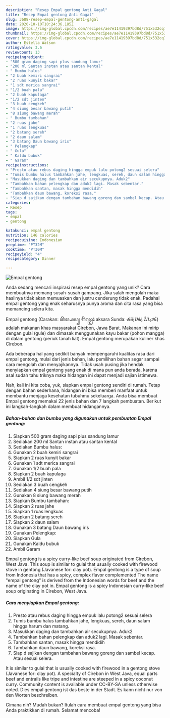 ```yaml
---
description: "Resep Empal gentong Anti Gagal"
title: "Resep Empal gentong Anti Gagal"
slug: 3688-resep-empal-gentong-anti-gagal
date: 2020-10-10T10:24:36.185Z
image: https://img-global.cpcdn.com/recipes/ae7e11419397bd8d/751x532cq70/empal-gentong-foto-resep-utama.jpg
thumbnail: https://img-global.cpcdn.com/recipes/ae7e11419397bd8d/751x532cq70/empal-gentong-foto-resep-utama.jpg
cover: https://img-global.cpcdn.com/recipes/ae7e11419397bd8d/751x532cq70/empal-gentong-foto-resep-utama.jpg
author: Estella Watson
ratingvalue: 3.6
reviewcount: 13
recipeingredient:
- "500 gram daging sapi plus sandung lamur"
- "200 ml Santan instan atau santan kental"
- " Bumbu halus"
- "2 buah kemiri sangrai"
- "2 ruas kunyit bakar"
- "1 sdt merica sangrai"
- "1/2 buah pala"
- "2 buah kapulaga"
- "1/2 sdt jinten"
- "3 buah cengkeh"
- "4 siung besar bawang putih"
- "8 siung bawang merah"
- " Bumbu tambahan"
- "2 ruas jahe"
- "1 ruas lengkuas"
- "2 batang sereh"
- "2 daun salam"
- "3 batang Daun bawang iris"
- " Pelengkap"
- " Gula"
- " Kaldu bubuk"
- " Garam"
recipeinstructions:
- "Presto atau rebus daging hingga empuk lalu potong2 sesuai selera"
- "Tumis bumbu halus tambahkan jahe, lengkuas, sereh, daun salam hingga harum dan matang."
- "Masukkan daging dan tambahkan air secukupnya. Aduk2"
- "Tambahkan bahan pelengkap dan aduk2 lagi. Masak sebentar."
- "Tambahkan santan, masak hingga mendidih"
- "Tambahkan daun bawang, koreksi rasa."
- "Siap d sajikan dengan tambahan bawang goreng dan sambel kecap. Atau sesuai selera."
categories:
- Resep
tags:
- empal
- gentong

katakunci: empal gentong 
nutrition: 146 calories
recipecuisine: Indonesian
preptime: "PT32M"
cooktime: "PT30M"
recipeyield: "4"
recipecategory: Dinner

---
```



![Empal gentong](https://img-global.cpcdn.com/recipes/ae7e11419397bd8d/751x532cq70/empal-gentong-foto-resep-utama.jpg)

Anda sedang mencari inspirasi resep empal gentong yang unik? Cara membuatnya memang susah-susah gampang. Jika salah mengolah maka hasilnya tidak akan memuaskan dan justru cenderung tidak enak. Padahal empal gentong yang enak seharusnya punya aroma dan cita rasa yang bisa memancing selera kita.

Empal gentong (Carakan: ꦲꦼꦩ꧀ꦥꦭ꧀ ꦒꦼꦤ꧀ꦛꦺꦴꦁ aksara Sunda: ᮈᮙ᮪ᮕᮜ᮪ ᮍᮨᮔ᮪ᮒᮧᮀ) adalah makanan khas masyarakat Cirebon, Jawa Barat. Makanan ini mirip dengan gulai (gule) dan dimasak menggunakan kayu bakar (pohon mangga) di dalam gentong (periuk tanah liat). Empal gentong merupakan kuliner khas Cirebon.

Ada beberapa hal yang sedikit banyak mempengaruhi kualitas rasa dari empal gentong, mulai dari jenis bahan, lalu pemilihan bahan segar sampai cara mengolah dan menyajikannya. Tidak usah pusing jika hendak menyiapkan empal gentong yang enak di mana pun anda berada, karena asal sudah tahu triknya maka hidangan ini dapat menjadi sajian istimewa.


Nah, kali ini kita coba, yuk, siapkan empal gentong sendiri di rumah. Tetap dengan bahan sederhana, hidangan ini bisa memberi manfaat untuk membantu menjaga kesehatan tubuhmu sekeluarga. Anda bisa membuat Empal gentong memakai 22 jenis bahan dan 7 langkah pembuatan. Berikut ini langkah-langkah dalam membuat hidangannya.

<!--inarticleads1-->

##### Bahan-bahan dan bumbu yang digunakan untuk pembuatan Empal gentong:

1. Siapkan 500 gram daging sapi plus sandung lamur
1. Sediakan 200 ml Santan instan atau santan kental
1. Sediakan  Bumbu halus:
1. Gunakan 2 buah kemiri sangrai
1. Siapkan 2 ruas kunyit bakar
1. Gunakan 1 sdt merica sangrai
1. Gunakan 1/2 buah pala
1. Siapkan 2 buah kapulaga
1. Ambil 1/2 sdt jinten
1. Sediakan 3 buah cengkeh
1. Sediakan 4 siung besar bawang putih
1. Gunakan 8 siung bawang merah
1. Siapkan  Bumbu tambahan:
1. Siapkan 2 ruas jahe
1. Siapkan 1 ruas lengkuas
1. Siapkan 2 batang sereh
1. Siapkan 2 daun salam
1. Gunakan 3 batang Daun bawang iris
1. Gunakan  Pelengkap:
1. Siapkan  Gula
1. Gunakan  Kaldu bubuk
1. Ambil  Garam


Empal gentong is a spicy curry-like beef soup originated from Cirebon, West Java. This soup is similar to gulai that usually cooked with firewood stove in gentong (Javanese for: clay pot). Empal gentong is a type of soup from Indonesia that has a spicy, complex flavor complemented The name &#34;empal gentong&#34; is derived from the Indonesian words for beef and the name of the clay pot in. Empal gentong is a spicy Indonesian curry-like beef soup originating in Cirebon, West Java. 

<!--inarticleads2-->

##### Cara menyiapkan Empal gentong:

1. Presto atau rebus daging hingga empuk lalu potong2 sesuai selera
1. Tumis bumbu halus tambahkan jahe, lengkuas, sereh, daun salam hingga harum dan matang.
1. Masukkan daging dan tambahkan air secukupnya. Aduk2
1. Tambahkan bahan pelengkap dan aduk2 lagi. Masak sebentar.
1. Tambahkan santan, masak hingga mendidih
1. Tambahkan daun bawang, koreksi rasa.
1. Siap d sajikan dengan tambahan bawang goreng dan sambel kecap. Atau sesuai selera.


It is similar to gulai that is usually cooked with firewood in a gentong stove (Javanese for: clay pot). A specialty of Cirebon in West Java, equal parts beef and entrails like tripe and intestine are steeped in a spicy coconut curry. Community content is available under CC-BY-SA unless otherwise noted. Dies empal gentong ist das beste in der Stadt. Es kann nicht nur von den Worten beschreiben. 

Gimana nih? Mudah bukan? Itulah cara membuat empal gentong yang bisa Anda praktikkan di rumah. Selamat mencoba!

